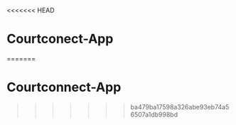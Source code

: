 <<<<<<< HEAD
# Courtconect-App
=======
# Courtconnect-App
>>>>>>> ba479ba17598a326abe93eb74a56507a1db998bd
